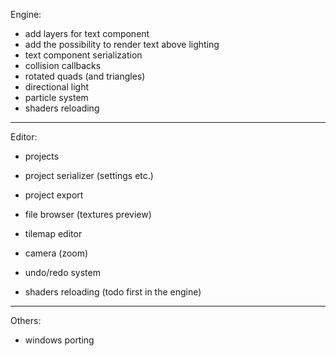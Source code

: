 Engine:
- add layers for text component
- add the possibility to render text above lighting
- text component serialization
- collision callbacks
- rotated quads (and triangles)
- directional light
- particle system
- shaders reloading
--------------------------------------------------------------------------------------------------------------------
Editor:
- projects
- project serializer (settings etc.)
- project export
- file browser (textures preview)
- tilemap editor
- camera (zoom)

- undo/redo system

- shaders reloading (todo first in the engine)
--------------------------------------------------------------------------------------------------------------------
Others:
- windows porting